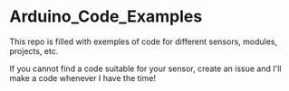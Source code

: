# Arduino_Code_Examples

This repo is filled with exemples of code for different sensors, modules, projects, etc.

If you cannot find a code suitable for your sensor, create an issue and I'll make a code whenever I have the time!

